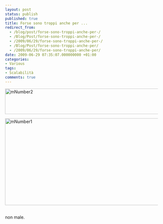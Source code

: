 ```yaml
---
layout: post
status: publish
published: true
title: Forse sono troppi anche per ...
redirect_from: 
  - /blog/post/forse-sono-troppi-anche-per-/
  - /Blog/Post/forse-sono-troppi-anche-per-/
  - /2009/06/29/forse-sono-troppi-anche-per-/
  - /Blog/Post/forse-sono-troppi-anche-per/
  - /2009/06/29/forse-sono-troppi-anche-per/
date: 2009-06-29 07:35:07.000000000 +01:00
categories:
- Various
tags:
- Scalabilità
comments: true
---
```

<p><a href="http://imperugo.tostring.it/Content/Uploaded/image/mNumber2_4.gif" rel="shadowbox[Forse-sono-troppi-anche-per-];options={counterType:'skip',continuous:true,animSequence:'sync'}"><img SinglelineIgnoreCase singlelineignorecase="" style="border-bottom: 0px; border-left: 0px; display: inline; border-top: 0px; border-right: 0px" title="mNumber2" border="0" alt="mNumber2" width="717" height="84" src="http://imperugo.tostring.it/Content/Uploaded/image/mNumber2_thumb_1.gif" /></a></p>
<p><a href="http://imperugo.tostring.it/Content/Uploaded/image/mNumber1_4.gif" rel="shadowbox[Forse-sono-troppi-anche-per-];options={counterType:'skip',continuous:true,animSequence:'sync'}"><img SinglelineIgnoreCase singlelineignorecase="" style="border-bottom: 0px; border-left: 0px; display: inline; border-top: 0px; border-right: 0px" title="mNumber1" border="0" alt="mNumber1" width="715" height="286" src="http://imperugo.tostring.it/Content/Uploaded/image/mNumber1_thumb_1.gif" /></a>&nbsp;</p>
<p>non male.</p>
